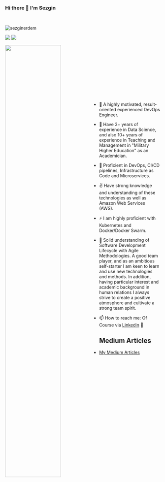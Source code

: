 
### Hi there 👋 I'm Sezgin
<br>

<p align="left"> <img src="https://komarev.com/ghpvc/?username=sezginerdem" alt="sezginerdem" /> </p>

[![](https://img.shields.io/badge/linkedin-%230077B5.svg?&style=for-the-badge&logo=linkedin&logoColor=white)](https://www.linkedin.com/in/sezginerdem/)
[![](https://img.shields.io/badge/medium-%2312100E.svg?&style=for-the-badge&logo=medium&logoColor=white)](https://serdem.medium.com/)

<img src="https://github-readme-stats.vercel.app/api?username=sezginerdem&show_icons=true&theme=vision-friendly-dark" align='left' width="60%">

<br><br><br><br><br><br><br><br><br>
<br>
- 🔭 A highly motivated, result-oriented experienced DevOps Engineer.
- 🌱 Have 3+ years of experience in Data Science, and also 10+ years of experience in Teaching and Management in "Military Higher Education" as an Academician.
- 💬 Proficient in DevOps, CI/CD pipelines, Infrastructure as Code and Microservices.
- ✌ Have strong knowledge and understanding of these technologies as well as Amazon Web Services (AWS). 
- ⚡ I am highly proficient with Kubernetes and Docker/Docker Swarm.
- 👯 Solid understanding of Software Development Lifecycle with Agile Methodologies. A good team player, and as an ambitious self-starter I am keen to learn and use new technologies and methods. In addition, having particular interest and academic background in human relations I always strive to create a positive atmosphere and cultivate a strong team spirit.


- 📫 How to reach me: Of Course via [Linkedin](https://www.linkedin.com/in/sezginerdem/) 👀


## Medium Articles

- [My Medium Articles](https://serdem.medium.com/)
